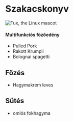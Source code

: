 # Szakacskonyv
![Tux, the Linux mascot](https://cdn.pixabay.com/photo/2014/12/21/23/28/recipe-575434_1280.png)
#### Multifunkciós fözőedény
- Pulled Pork
- Rakott Krumpli 
- Bolognai spagetti

## Főzés 
- Hagymakrém leves
## Sütés
- omlós fokhagyma
